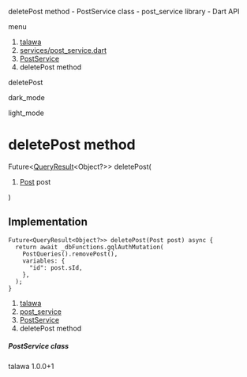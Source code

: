 




deletePost method - PostService class - post\_service library - Dart API







menu

1. [talawa](../../index.html)
2. [services/post\_service.dart](../../services_post_service/services_post_service-library.html)
3. [PostService](../../services_post_service/PostService-class.html)
4. deletePost method

deletePost


dark\_mode

light\_mode




# deletePost method


Future<[QueryResult](https://pub.dev/documentation/graphql/5.2.0-beta.9/graphql/QueryResult-class.html)<Object?>>
deletePost(

1. [Post](../../models_post_post_model/Post-class.html) post

)

## Implementation

```
Future<QueryResult<Object?>> deletePost(Post post) async {
  return await _dbFunctions.gqlAuthMutation(
    PostQueries().removePost(),
    variables: {
      "id": post.sId,
    },
  );
}
```

 


1. [talawa](../../index.html)
2. [post\_service](../../services_post_service/services_post_service-library.html)
3. [PostService](../../services_post_service/PostService-class.html)
4. deletePost method

##### PostService class





talawa
1.0.0+1






